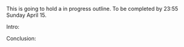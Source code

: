 This is going to hold a in progress outline.
To be completed by 23:55 Sunday April 15.

Intro:







Conclusion: